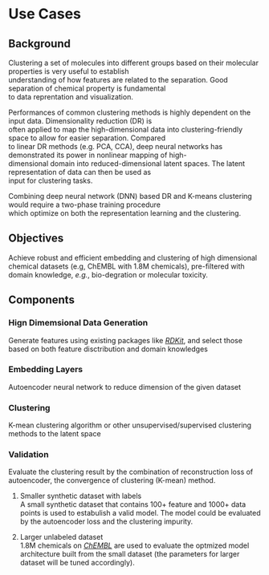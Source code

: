 # Use Cases  

## Background  
Clustering a set of molecules into different groups based on their molecular properties is very useful to establish   
understanding of how features are related to the separation. Good separation of chemical property is fundamental   
to data reprentation and visualization.

Performances of common clustering methods is highly dependent on the input data. Dimensionality reduction (DR) is  
often applied to map the high-dimensional data into clustering-friendly space to allow for easier separation. Compared  
to linear DR methods (e.g. PCA, CCA), deep neural networks has demonstrated its power in nonlinear mapping of high-  
dimensional domain into reduced-dimensional latent spaces. The latent representation of data can then be used as  
input for clustering tasks.

Combining deep neural network (DNN) based DR and K-means clustering would require a two-phase training procedure  
which optimize on both the representation learning and the clustering. 

## Objectives  

Achieve robust and efficient embedding and clustering of high dimensional chemical datasets (e.g, ChEMBL with 1.8M chemicals),  pre-filtered with domain knowledge, *_e.g._*, bio-degration or molecular toxicity.

## Components  

### Hign Dimemsional Data Generation
Generate features using existing packages like [_RDKit_](https://www.rdkit.org/), and select those based on both feature disctribution and domain knowledges

### Embedding Layers
Autoencoder neural network to reduce dimension of the given dataset

### Clustering  
K-mean clustering algorithm or other unsupervised/supervised clustering methods to the latent space

### Validation  
Evaluate the clustering result by the combination of reconstruction loss of autoencoder, the convergence of clustering (K-mean) method.
     
1. Smaller synthetic dataset with labels <br>
A small synthetic dataset that contains 100+ feature and 1000+ data points is used to estabulish a valid model. The model could be evaluated by the autoencoder loss and the clustering impurity. 

2. Larger unlabeled dataset <br>
1.8M chemicals on [_ChEMBL_](https://www.ebi.ac.uk/chembl/) are used to evaluate the optmized model architecture built from the small dataset (the parameters for larger dataset will be tuned accordingly). 



